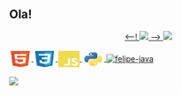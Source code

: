 ## Ola!
<div align="center">
  <a href="https://github.com/felipesimao1">
  <--! <img height="180em" src="https://github-readme-stats.vercel.app/api?username=felipesimao1&show_icons=true&theme=dark&include_all_commits=true&count_private=true"/> -->
  <img height="180em" src="https://github-readme-stats.vercel.app/api/top-langs/?username=felipesimao1&layout=compact&langs_count=7&theme=dark"/>
</div>

<div style="display: inline_block"><br>
  
  <img align="center" alt="felipe-HTML" height="30" width="40" src="https://raw.githubusercontent.com/devicons/devicon/master/icons/html5/html5-original.svg">
  <img align="center" alt="felipe-CSS" height="30" width="40" src="https://raw.githubusercontent.com/devicons/devicon/master/icons/css3/css3-original.svg">
  <img align="center" alt="felipe-Js" height="30" width="40" src="https://raw.githubusercontent.com/devicons/devicon/master/icons/javascript/javascript-plain.svg">
  <img align="center" alt="felipe-Python" height="30" width="40" src="https://raw.githubusercontent.com/devicons/devicon/master/icons/python/python-original.svg">
  <img align="center" alt="felipe-java" height="30" width="40" src="https://cdn.jsdelivr.net/gh/devicons/devicon/icons/java/java-original-wordmark.svg" />
  <br>
  <br>
  <div>
    <a href="mailto:felipe.simao1@gmail.com" target="_blank"> <img src="https://img.shields.io/badge/Gmail-D14836?style=for-the-badge&logo=gmail&logoColor=white"> </a>
  </div>
